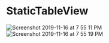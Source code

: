 # StaticTableView

![Screenshot 2019-11-16 at 7 55 11 PM](https://user-images.githubusercontent.com/38103919/68994646-451a4200-08ab-11ea-9271-ef2db9e1b2af.png)
![Screenshot 2019-11-16 at 7 55 19 PM](https://user-images.githubusercontent.com/38103919/68994647-451a4200-08ab-11ea-97a9-1a1ba6633c26.png)
